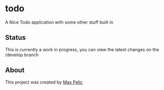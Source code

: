 # todo
A Nice Todo application with some other stuff built in

## Status

This is currently a work in progress, you can view the latest changes on the /develop branch

## About

This project was created by [Max Pelic](https://maxpelic.com)
